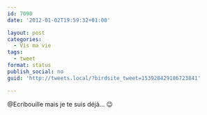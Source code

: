 ```yaml
---
id: 7090
date: '2012-01-02T19:59:32+01:00'

layout: post
categories:
  - Vis ma vie
tags:
  - tweet
format: status
publish_social: no
guid: 'http://tweets.local/?birdsite_tweet=153928429186723841'

---
```


@Ecribouille mais je te suis déjà… 😉